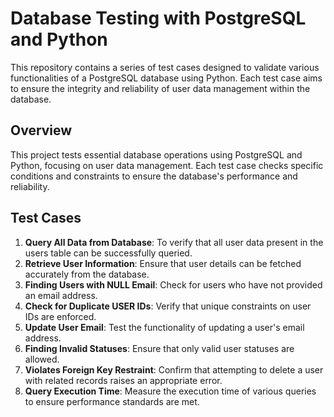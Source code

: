 # Database Testing with PostgreSQL and Python
This repository contains a series of test cases designed to validate various functionalities of a PostgreSQL database using Python. Each test case aims to ensure the integrity and reliability of user data management within the database.
## Overview
This project tests essential database operations using PostgreSQL and Python, focusing on user data management. Each test case checks specific conditions and constraints to ensure the database's performance and reliability.
## Test Cases
1. **Query All Data from Database**: To verify that all user data present in the users table can be successfully queried.
2. **Retrieve User Information**: Ensure that user details can be fetched accurately from the database.
3. **Finding Users with NULL Email**: Check for users who have not provided an email address.
4. **Check for Duplicate USER IDs**: Verify that unique constraints on user IDs are enforced.
5. **Update User Email**: Test the functionality of updating a user's email address.
6. **Finding Invalid Statuses**: Ensure that only valid user statuses are allowed.
7. **Violates Foreign Key Restraint**: Confirm that attempting to delete a user with related records raises an appropriate error.
8. **Query Execution Time**: Measure the execution time of various queries to ensure performance standards are met.
